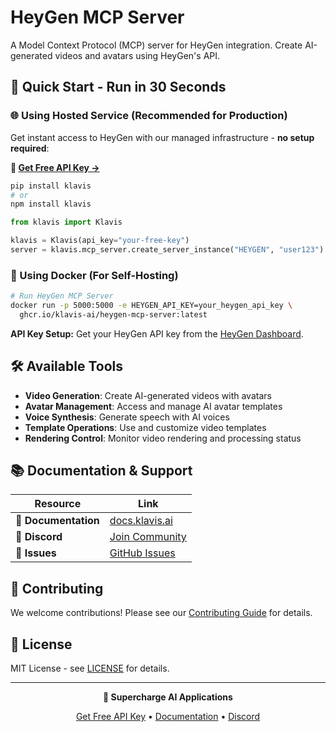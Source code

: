 # HeyGen MCP Server

A Model Context Protocol (MCP) server for HeyGen integration. Create AI-generated videos and avatars using HeyGen's API.

## 🚀 Quick Start - Run in 30 Seconds

### 🌐 Using Hosted Service (Recommended for Production)

Get instant access to HeyGen with our managed infrastructure - **no setup required**:

**🔗 [Get Free API Key →](https://www.klavis.ai/home/api-keys)**

```bash
pip install klavis
# or
npm install klavis
```

```python
from klavis import Klavis

klavis = Klavis(api_key="your-free-key")
server = klavis.mcp_server.create_server_instance("HEYGEN", "user123")
```

### 🐳 Using Docker (For Self-Hosting)

```bash
# Run HeyGen MCP Server
docker run -p 5000:5000 -e HEYGEN_API_KEY=your_heygen_api_key \
  ghcr.io/klavis-ai/heygen-mcp-server:latest
```

**API Key Setup:** Get your HeyGen API key from the [HeyGen Dashboard](https://app.heygen.com/).

## 🛠️ Available Tools

- **Video Generation**: Create AI-generated videos with avatars
- **Avatar Management**: Access and manage AI avatar templates
- **Voice Synthesis**: Generate speech with AI voices
- **Template Operations**: Use and customize video templates
- **Rendering Control**: Monitor video rendering and processing status

## 📚 Documentation & Support

| Resource | Link |
|----------|------|
| **📖 Documentation** | [docs.klavis.ai](https://docs.klavis.ai) |
| **💬 Discord** | [Join Community](https://discord.gg/p7TuTEcssn) |
| **🐛 Issues** | [GitHub Issues](https://github.com/klavis-ai/klavis/issues) |

## 🤝 Contributing

We welcome contributions! Please see our [Contributing Guide](../../CONTRIBUTING.md) for details.

## 📜 License

MIT License - see [LICENSE](../../LICENSE) for details.

---

<div align="center">
  <p><strong>🚀 Supercharge AI Applications </strong></p>
  <p>
    <a href="https://www.klavis.ai">Get Free API Key</a> •
    <a href="https://docs.klavis.ai">Documentation</a> •
    <a href="https://discord.gg/p7TuTEcssn">Discord</a>
  </p>
</div>